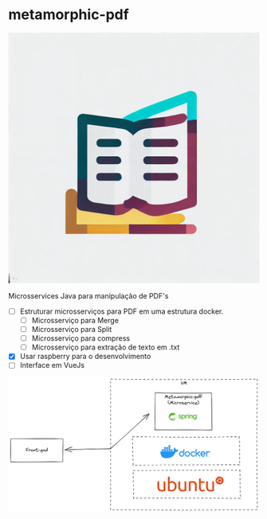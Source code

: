 # metamorphic-pdf

![logo](logo.jpeg)

Microsservices Java para manipulação de PDF's 

- [ ]  Estruturar microsserviços para PDF em uma estrutura docker.
    - [ ]  Microsserviço para Merge
    - [ ]  Microsserviço para Split
    - [ ]  Microsserviço para compress
    - [ ]  Microsserviço para extração de texto em .txt

- [x]  Usar raspberry para o desenvolvimento
- [ ]  Interface em VueJs

![topologia](./img/topologia.excalidraw.png)
